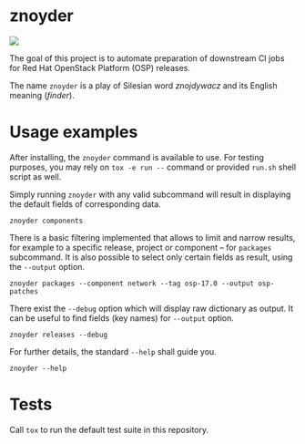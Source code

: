 # znoyder

![](https://github.com/rhos-infra/znoyder/workflows/CI/badge.svg)

The goal of this project is to automate preparation of downstream CI jobs
for Red Hat OpenStack Platform (OSP) releases.

The name `znoyder` is a play of Silesian word *znojdywacz* and its English
meaning (*finder*).


# Usage examples

After installing, the `znoyder` command is available to use.
For testing purposes, you may rely on `tox -e run --` command
or provided `run.sh` shell script as well.

Simply running `znoyder` with any valid subcommand will result in displaying
the default fields of corresponding data.

```
znoyder components
```

There is a basic filtering implemented that allows to limit and narrow results,
for example to a specific release, project or component – for `packages` subcommand.
It is also possible to select only certain fields as result, using the `--output` option.

```
znoyder packages --component network --tag osp-17.0 --output osp-patches
```

There exist the `--debug` option which will display raw dictionary as output.
It can be useful to find fields (key names) for `--output` option.

```
znoyder releases --debug
```

For further details, the standard `--help` shall guide you.

```
znoyder --help
```


# Tests

Call `tox` to run the default test suite in this repository.
